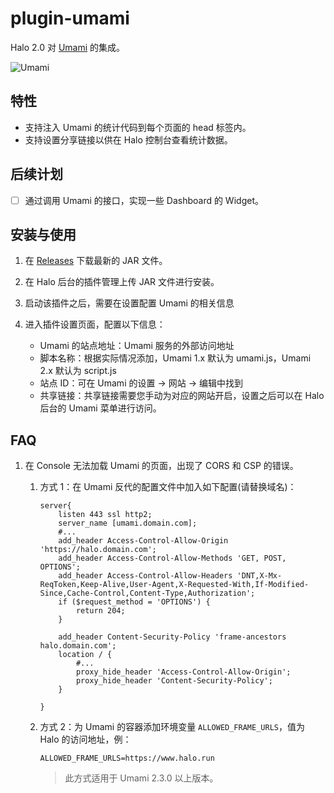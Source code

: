 # plugin-umami

Halo 2.0 对 [Umami](https://github.com/umami-software/umami) 的集成。

![Umami](./screenshots//umami.png)

## 特性

- 支持注入 Umami 的统计代码到每个页面的 head 标签内。
- 支持设置分享链接以供在 Halo 控制台查看统计数据。

## 后续计划

- [ ] 通过调用 Umami 的接口，实现一些 Dashboard 的 Widget。

## 安装与使用

1. 在 [Releases](https://github.com/halo-sigs/plugin-umami/releases) 下载最新的 JAR 文件。
2. 在 Halo 后台的插件管理上传 JAR 文件进行安装。
3. 启动该插件之后，需要在设置配置 Umami 的相关信息
4. 进入插件设置页面，配置以下信息：

   - Umami 的站点地址：Umami 服务的外部访问地址
   - 脚本名称：根据实际情况添加，Umami 1.x 默认为 umami.js，Umami 2.x 默认为 script.js
   - 站点 ID：可在 Umami 的设置 -> 网站 -> 编辑中找到
   - 共享链接：共享链接需要您手动为对应的网站开启，设置之后可以在 Halo 后台的 Umami 菜单进行访问。

## FAQ

1. 在 Console 无法加载 Umami 的页面，出现了 CORS 和 CSP 的错误。

    1. 方式 1：在 Umami 反代的配置文件中加入如下配置(请替换域名)：
       
        ```
        server{
            listen 443 ssl http2;
            server_name [umami.domain.com];
            #...
            add_header Access-Control-Allow-Origin 'https://halo.domain.com';
            add_header Access-Control-Allow-Methods 'GET, POST, OPTIONS';
            add_header Access-Control-Allow-Headers 'DNT,X-Mx-ReqToken,Keep-Alive,User-Agent,X-Requested-With,If-Modified-Since,Cache-Control,Content-Type,Authorization';
            if ($request_method = 'OPTIONS') {
                return 204;
            }
        
            add_header Content-Security-Policy 'frame-ancestors halo.domain.com';
            location / {
                #...
                proxy_hide_header 'Access-Control-Allow-Origin';
                proxy_hide_header 'Content-Security-Policy';
            }
        
        }
        ```
    3. 方式 2：为 Umami 的容器添加环境变量 `ALLOWED_FRAME_URLS`，值为 Halo 的访问地址，例：
  
        ```
        ALLOWED_FRAME_URLS=https://www.halo.run
        ```
        > 此方式适用于 Umami 2.3.0 以上版本。

